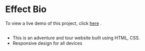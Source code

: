 # Effect Bio

To view a live demo of this project, click [here](https://effectpllus.github.io/bio/) .

##

- This is an adventure and tour website built using HTML, CSS.
- Responsive design for all devices
